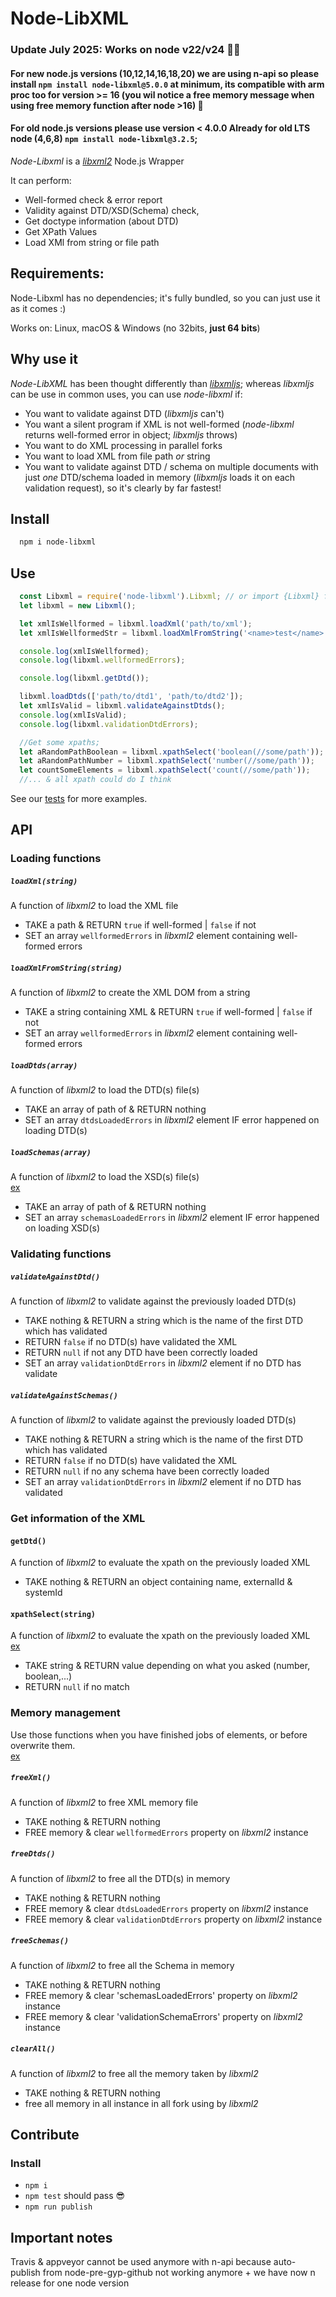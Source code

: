 # Node-LibXML

### Update July 2025: Works on node v22/v24 👌🏻 

#### For new node.js versions (10,12,14,16,18,20) we are using n-api so please install `npm install node-libxml@5.0.0` at minimum, its compatible with arm proc too for version >= 16 (you wil notice a free memory message when using free memory function after node >16) 🙂


#### For old node.js versions please use version < 4.0.0 Already for old LTS node (4,6,8) `npm install node-libxml@3.2.5`;

_Node-Libxml_ is a _[libxml2]_ Node.js Wrapper

It can perform:

- Well-formed check & error report
- Validity against DTD/XSD(Schema) check,
- Get doctype information (about DTD)
- Get XPath Values
- Load XMl from string or file path

## Requirements:

Node-Libxml has no dependencies; it's fully bundled, so you can just use it as it comes :)

Works on: Linux, macOS & Windows (no 32bits, **just 64 bits**)

## Why use it

_Node-LibXML_ has been thought differently than _[libxmljs]_; whereas _libxmljs_ can be use in common uses, you can use _node-libxml_ if:

- You want to validate against DTD (_libxmljs_ can't)
- You want a silent program if XML is not well-formed (_node-libxml_ returns well-formed error in object; _libxmljs_ throws)
- You want to do XML processing in parallel forks
- You want to load XML from file path *or* string
- You want to validate against DTD / schema on multiple documents with just *one* DTD/schema loaded in memory (_libxmljs_ loads it on each validation request), so it's clearly by far fastest!

## Install

```bash
  npm i node-libxml
```

## Use

```javascript
  const Libxml = require('node-libxml').Libxml; // or import {Libxml} from 'node-libxml'
  let libxml = new Libxml();

  let xmlIsWellformed = libxml.loadXml('path/to/xml');
  let xmlIsWellformedStr = libxml.loadXmlFromString('<name>test</name>');

  console.log(xmlIsWellformed);
  console.log(libxml.wellformedErrors);

  console.log(libxml.getDtd());

  libxml.loadDtds(['path/to/dtd1', 'path/to/dtd2']);
  let xmlIsValid = libxml.validateAgainstDtds();
  console.log(xmlIsValid);
  console.log(libxml.validationDtdErrors);

  //Get some xpaths;
  let aRandomPathBoolean = libxml.xpathSelect('boolean(//some/path'));
  let aRandomPathNumber = libxml.xpathSelect('number(//some/path'));
  let countSomeElements = libxml.xpathSelect('count(//some/path'));
  //... & all xpath could do I think
```

See our [tests](tests/libxml-test.spec.ts) for more examples.

## API

### Loading functions

##### `loadXml(string)`

A function of _libxml2_ to load the XML file
* TAKE a path & RETURN `true` if well-formed | `false` if not
* SET an array `wellformedErrors` in _libxml2_ element containing well-formed errors

##### `loadXmlFromString(string)`

A function of _libxml2_ to create the XML DOM from a string
* TAKE a string containing XML & RETURN `true` if well-formed | `false` if not
* SET an array `wellformedErrors` in _libxml2_ element containing well-formed errors

##### `loadDtds(array)`

A function of _libxml2_ to load the DTD(s) file(s)
* TAKE an array of path of & RETURN nothing
* SET an array `dtdsLoadedErrors` in _libxml2_ element IF error happened on loading DTD(s)

##### `loadSchemas(array)`

A function of _libxml2_ to load the XSD(s) file(s)  
[ex](tests/libxml-test.spec.ts#L206)
* TAKE an array of path of & RETURN nothing
* SET an array `schemasLoadedErrors` in _libxml2_ element IF error happened on loading XSD(s)


### Validating functions

##### `validateAgainstDtd()`

A function of _libxml2_ to validate against the previously loaded DTD(s)
* TAKE nothing & RETURN a string which is the name of the first DTD which has validated
* RETURN `false` if no DTD(s) have validated the XML
* RETURN `null` if not any DTD have been correctly loaded
* SET an array `validationDtdErrors` in _libxml2_ element if no DTD has validate

##### `validateAgainstSchemas()`

A function of _libxml2_ to validate against the previously loaded DTD(s)
* TAKE nothing & RETURN a string which is the name of the first DTD which has validated
* RETURN `false` if no DTD(s) have validated the XML
* RETURN `null` if no any schema have been correctly loaded
* SET an array `validationDtdErrors` in _libxml2_ element if no DTD has validated

### Get information of the XML

#### `getDtd()`

A function of _libxml2_ to evaluate the xpath on the previously loaded XML
* TAKE nothing & RETURN an object containing name, externalId & systemId

#### `xpathSelect(string)`

A function of _libxml2_ to evaluate the xpath on the previously loaded XML  
[ex](tests/libxml-test.spec.ts#L109)
* TAKE string & RETURN value depending on what you asked (number, boolean,...)
* RETURN `null` if no match

### Memory management

Use those functions when you have finished jobs of elements, or before overwrite them.  
[ex](tests/libxml-test.spec.tss#138)

##### `freeXml()`

A function of _libxml2_ to free XML memory file
* TAKE nothing & RETURN nothing
* FREE memory & clear `wellformedErrors` property on _libxml2_ instance

##### `freeDtds()`

A function of _libxml2_ to free all the DTD(s) in memory
* TAKE nothing & RETURN nothing
* FREE memory & clear `dtdsLoadedErrors` property on _libxml2_ instance
* FREE memory & clear `validationDtdErrors` property on _libxml2_ instance

##### `freeSchemas()`

A function of _libxml2_ to free all the Schema in memory
* TAKE nothing & RETURN nothing
* FREE memory & clear 'schemasLoadedErrors' property on _libxml2_ instance
* FREE memory & clear 'validationSchemaErrors' property on _libxml2_ instance

##### `clearAll()`

A function of _libxml2_ to free all the memory taken by _libxml2_
* TAKE nothing & RETURN nothing
* free all memory in all instance in all fork using by _libxml2_

## Contribute

### Install

- `npm i`
- `npm test` should pass 😎
- `npm run publish`

## Important notes

Travis & appveyor cannot be used anymore with n-api because auto-publish from node-pre-gyp-github not working anymore + we have now n release for one node version


[libxml2]: https://gitlab.gnome.org/GNOME/libxml2
[libxmljs]: https://github.com/libxmljs/libxmljs

